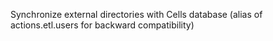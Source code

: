 Synchronize external directories with Cells database (alias of actions.etl.users for backward compatibility)